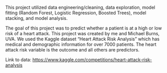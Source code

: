 This project utilized data engineering/cleaning, data exploration, model fitting (Random Forest, Logistic Regression, Boosted Trees), model stacking, and model analysis. 

The goal of this project was to predict whether a patient is at a high or low risk of a heart attack. This project was created by me and Michael Burns, UVA. We used the Kaggle dataset “Heart Attack Risk Analysis” which has medical and demographic information for over 7000 patients. The heart attack risk variable is the outcome and all others are predictors. 

Link to data: https://www.kaggle.com/competitions/heart-attack-risk-analysis
